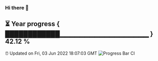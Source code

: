 ### Hi there 👋
⏳ Year progress { ████████████▁▁▁▁▁▁▁▁▁▁▁▁▁▁▁▁▁▁ } 42.12 %
---
⏰ Updated on Fri, 03 Jun 2022 18:07:03 GMT
![Progress Bar CI](https://github.com/Moyi321/Moyi321/workflows/Progress%20Bar%20CI/badge.svg)
